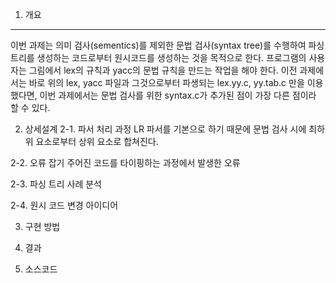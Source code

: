 1. 개요
---

이번 과제는 의미 검사(sementics)를 제외한 문법 검사(syntax tree)를 수행하여 파싱트리를 생성하는 코드로부터 원시코드를 생성하는 것을 목적으로 한다. 프로그램의 사용자는 그림에서 lex의 규칙과 yacc의 문법 규칙을 만드는 작업을 해야 한다. 이전 과제에서는 바로 위의 lex, yacc 파일과 그것으로부터 파생되는 lex.yy.c, yy.tab.c 만을 이용했다면, 이번 과제에서는 문법 검사를 위한 syntax.c가 추가된 점이 가장 다른 점이라 할 수 있다.

2. 상세설계
2-1. 파서 처리 과정
LR 파서를 기본으로 하기 때문에 문법 검사 시에 최하위 요소로부터 상위 요소로 합쳐진다.



2-2. 오류 잡기
주어진 코드를 타이핑하는 과정에서 발생한 오류


2-3. 파싱 트리 사례 분석

2-4. 원시 코드 변경 아이디어

3. 구현 방법

4. 결과

5. 소스코드
